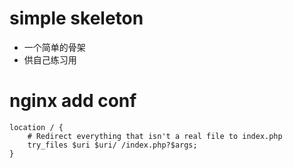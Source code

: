 # simple skeleton
* 一个简单的骨架
* 供自己练习用

# nginx add conf
    location / { 
        # Redirect everything that isn't a real file to index.php
        try_files $uri $uri/ /index.php?$args;
    } 